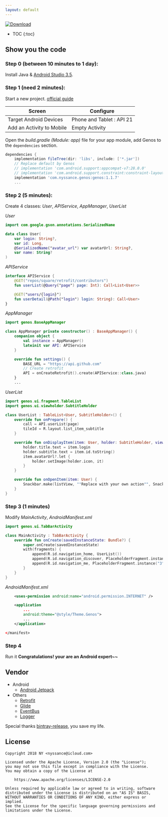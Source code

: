 ```yaml
---
layout: default
---
```

[ ![Download](https://api.bintray.com/packages/nyssance/maven/genos/images/download.svg) ](https://bintray.com/nyssance/maven/genos/_latestVersion)

* TOC
{:toc}

## Show you the code
### __Step 0 (between 10 minutes to 1 day):__

Install Java & [Android Studio 3.5](https://developer.android.com/studio/).

### __Step 1 (need 2 minutes):__

Start a new project. [official guide][10]

Screen | Configure
------ | ---------
Target Android Devices | Phone and Tablet : API 21
Add an Activity to Mobile | Empty Activity

Open the _build.gradle (Module: app)_ file for your app module, add Genos to the `dependencies` section.
```gradle
dependencies {
    implementation fileTree(dir: 'libs', include: ['*.jar'])
    // Replace default by Genos
    // implementation 'com.android.support:appcompat-v7:28.0.0'
    // implementation 'com.android.support.constraint:constraint-layout:1.1.4'
    implementation 'com.nyssance.genos:genos:1.1.7'
    ...
```

### __Step 2 (5 minutes):__

Create 4 classes: _User_, _APIService_, _AppManager_, _UserList_

_User_

```kotlin
import com.google.gson.annotations.SerializedName

data class User(
    var login: String?,
    var id: Long,
    @SerializedName("avatar_url") var avatarUrl: String?,
    var name: String?
)
```

_APIService_
```kotlin
interface APIService {
    @GET("repos/square/retrofit/contributors")
    fun userList(@Query("page") page: Int): Call<List<User>>

    @GET("users/{login}")
    fun userDetail(@Path("login") login: String): Call<User>
}
```

_AppManager_
```kotlin
import genos.BaseAppManager

class AppManager private constructor() : BaseAppManager() {
    companion object {
        val instance = AppManager()
        lateinit var API: APIService
    }

    override fun settings() {
        BASE_URL = "https://api.github.com"
        // Create retrofit
        API = onCreateRetrofit().create(APIService::class.java)
    }
    ...

```

_UserList_
```kotlin
import genos.ui.fragment.TableList
import genos.ui.viewholder.SubtitleHolder

class UserList : TableList<User, SubtitleHolder>() {
    override fun onPrepare() {
        call = API.userList(page)
        tileId = R.layout.list_item_subtitle
    }

    override fun onDisplayItem(item: User, holder: SubtitleHolder, viewType: Int) {
        holder.title.text = item.login
        holder.subtitle.text = item.id.toString()
        item.avatarUrl?.let {
            holder.setImage(holder.icon, it)
        }
    }

    override fun onOpenItem(item: User) {
        Snackbar.make(listView, ""Replace with your own action"", Snackbar.LENGTH_SHORT).show()
    }
}
```

### __Step 3 (1 minutes)__

Modify _MainActivity_, _AndroidManifest.xml_
```kotlin
import genos.ui.TabBarActivity

class MainActivity : TabBarActivity {
    override fun onCreate(savedInstanceState: Bundle?) {
        super.onCreate(savedInstanceState)
        with(fragments) {
            append(R.id.navigation_home, UserList())
            append(R.id.navigation_discover, PlaceholderFragment.instance("2"))
            append(R.id.navigation_me, PlaceholderFragment.instance("3"))
        }
    }
}
```

_AndroidManifest.xml_
```xml
    <uses-permission android:name="android.permission.INTERNET" />

    <application
        ...
        android:theme="@style/Theme.Genos">
        ...
    </application>

</manifest>
```

### __Step 4__

Run it
__Congratulations! your are an Android expert~~__

## Vendor
- Android
  - [Android Jetpack](https://developer.android.com/jetpack/)
- Others
  - [Retrofit](https://square.github.io/retrofit/)
  - [Glide](https://github.com/bumptech/glide)
  - [EventBus](https://github.com/greenrobot/EventBus)
  - [Logger](https://github.com/orhanobut/logger)

Special thanks [bintray-release](https://github.com/novoda/bintray-release), you save my life.

## License

    Copyright 2018 NY <nyssance@icloud.com>

    Licensed under the Apache License, Version 2.0 (the "License");
    you may not use this file except in compliance with the License.
    You may obtain a copy of the License at

        https://www.apache.org/licenses/LICENSE-2.0

    Unless required by applicable law or agreed to in writing, software
    distributed under the License is distributed on an "AS IS" BASIS,
    WITHOUT WARRANTIES OR CONDITIONS OF ANY KIND, either express or implied.
    See the License for the specific language governing permissions and
    limitations under the License.

[2]: https://search.maven.org/remote_content?g=com.nyssance.genos&a=genos&v=LATEST
[10]: https://developer.android.com/studio/projects/create-project.html
